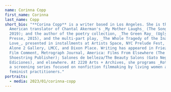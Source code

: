 ```yaml
---
name: Corinna Copp
first_name: Corinna
last_name: Copp
short_bio: "**Corina Copp** is a writer based in Los Angeles. She is the North
  American translator of Chantal Akerman's _My Mother Laughs_ (The Song Cave,
  2019); and the author of the poetry collection, _The Green Ray_ (Ugly Duckling
  Presse, 2015), and the multi-part play, _The Whole Tragedy of the Inability to
  Love_, presented in installments at Artists Space, NYC Prelude Fest, Home
  Alone 2 Gallery, LMCC, and Dixon Place. Writing has appeared in Frieze, BOMB,
  Film Comment, Metrograph Journal, America: Films From Elsewhere (The
  Shoestring Publisher); Salones de belleza/The Beauty Salons (Gato Negro
  Ediciones), and elsewhere. At 2220 Arts + Archives, she programs _Rotations_,
  a screening series focused on nonfiction filmmaking by living women and
  feminist practitioners."
portraits:
  - media: 2023/01/corinna-copp
---
```

